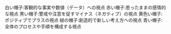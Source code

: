 白い帽子:客観的な事実や数値（データ）への視点
赤い帽子:思ったままの感情的な視点
黒い帽子:警戒や注意を促すマイナス（ネガティブ）の視点
黄色い帽子:ポジティブでプラスの視点
緑の帽子:創造的で新しい考え方への視点
青い帽子:全体のプロセスや手順を構成する視点
